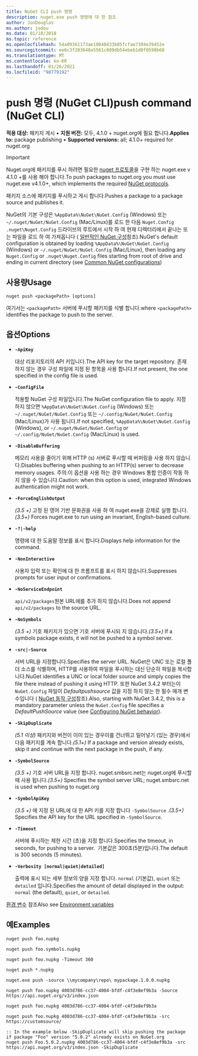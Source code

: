 ```yaml
---
title: NuGet CLI push 명령
description: nuget.exe push 명령에 대 한 참조
author: JonDouglas
ms.author: jodou
ms.date: 01/18/2018
ms.topic: reference
ms.openlocfilehash: 54a09361173ae10040433b05fcfae7304e39452e
ms.sourcegitcommit: ee6c3f203648a5561c809db54ebeb1d0f0598b68
ms.translationtype: MT
ms.contentlocale: ko-KR
ms.lasthandoff: 01/26/2021
ms.locfileid: "98779192"
---
```

# <a name="push-command-nuget-cli"></a><span data-ttu-id="2c7e9-103">push 명령 (NuGet CLI)</span><span class="sxs-lookup"><span data-stu-id="2c7e9-103">push command (NuGet CLI)</span></span>

<span data-ttu-id="2c7e9-104">**적용 대상:** 패키지 게시 &bullet; **지원 버전:** 모두, 4.1.0 + nuget.org에 필요 합니다.</span><span class="sxs-lookup"><span data-stu-id="2c7e9-104">**Applies to:** package publishing &bullet; **Supported versions:** all; 4.1.0+ required for nuget.org</span></span>

> [!Important]
> <span data-ttu-id="2c7e9-105">Nuget.org에 패키지를 푸시 하려면 필요한 [nuget 프로토콜](../../api/nuget-protocols.md)을 구현 하는 nuget.exe v 4.1.0 +를 사용 해야 합니다.</span><span class="sxs-lookup"><span data-stu-id="2c7e9-105">To push packages to nuget.org you must use nuget.exe v4.1.0+, which implements the required [NuGet protocols](../../api/nuget-protocols.md).</span></span>

<span data-ttu-id="2c7e9-106">패키지 소스에 패키지를 푸시하고 게시 합니다.</span><span class="sxs-lookup"><span data-stu-id="2c7e9-106">Pushes a package to a package source and publishes it.</span></span>

<span data-ttu-id="2c7e9-107">NuGet의 기본 구성은 `%AppData%\NuGet\NuGet.Config` (Windows) 또는 `~/.nuget/NuGet/NuGet.Config` (Mac/Linux)를 로드 한 다음 `Nuget.Config` `.nuget\Nuget.Config` 드라이브의 루트에서 시작 하 여 현재 디렉터리에서 끝나는 또는 파일을 로드 하 여 가져옵니다 ( [일반적인 NuGet 구성](../../consume-packages/configuring-nuget-behavior.md)참조).</span><span class="sxs-lookup"><span data-stu-id="2c7e9-107">NuGet's default configuration is obtained by loading `%AppData%\NuGet\NuGet.Config` (Windows) or `~/.nuget/NuGet/NuGet.Config` (Mac/Linux), then loading any `Nuget.Config` or `.nuget\Nuget.Config` files starting from root of drive and ending in current directory (see [Common NuGet configurations](../../consume-packages/configuring-nuget-behavior.md))</span></span>

## <a name="usage"></a><span data-ttu-id="2c7e9-108">사용량</span><span class="sxs-lookup"><span data-stu-id="2c7e9-108">Usage</span></span>

```cli
nuget push <packagePath> [options]
```

<span data-ttu-id="2c7e9-109">여기서는 `<packagePath>` 서버에 푸시할 패키지를 식별 합니다.</span><span class="sxs-lookup"><span data-stu-id="2c7e9-109">where `<packagePath>` identifies the package to push to the server.</span></span>

## <a name="options"></a><span data-ttu-id="2c7e9-110">옵션</span><span class="sxs-lookup"><span data-stu-id="2c7e9-110">Options</span></span>

- **`-ApiKey`**

  <span data-ttu-id="2c7e9-111">대상 리포지토리의 API 키입니다.</span><span class="sxs-lookup"><span data-stu-id="2c7e9-111">The API key for the target repository.</span></span> <span data-ttu-id="2c7e9-112">존재 하지 않는 경우 구성 파일에 지정 된 항목을 사용 합니다.</span><span class="sxs-lookup"><span data-stu-id="2c7e9-112">If not present,  the one specified in the config file is used.</span></span>

- **`-ConfigFile`**

  <span data-ttu-id="2c7e9-113">적용할 NuGet 구성 파일입니다.</span><span class="sxs-lookup"><span data-stu-id="2c7e9-113">The NuGet configuration file to apply.</span></span> <span data-ttu-id="2c7e9-114">지정 하지 않으면 `%AppData%\NuGet\NuGet.Config` (Windows) 또는 `~/.nuget/NuGet/NuGet.Config` 또는 `~/.config/NuGet/NuGet.Config` (Mac/Linux)가 사용 됩니다.</span><span class="sxs-lookup"><span data-stu-id="2c7e9-114">If not specified, `%AppData%\NuGet\NuGet.Config` (Windows), or `~/.nuget/NuGet/NuGet.Config` or `~/.config/NuGet/NuGet.Config` (Mac/Linux) is used.</span></span>

- **`-DisableBuffering`**

  <span data-ttu-id="2c7e9-115">메모리 사용을 줄이기 위해 HTTP (s) 서버로 푸시할 때 버퍼링을 사용 하지 않습니다.</span><span class="sxs-lookup"><span data-stu-id="2c7e9-115">Disables buffering when pushing to an HTTP(s) server to decrease memory usages.</span></span> <span data-ttu-id="2c7e9-116">주의:이 옵션을 사용 하는 경우 Windows 통합 인증이 작동 하지 않을 수 있습니다.</span><span class="sxs-lookup"><span data-stu-id="2c7e9-116">Caution: when this option is used, integrated Windows authentication might not work.</span></span>

- **`-ForceEnglishOutput`**

  <span data-ttu-id="2c7e9-117">*(3.5 +)* 고정 된 영어 기반 문화권을 사용 하 여 nuget.exe을 강제로 실행 합니다.</span><span class="sxs-lookup"><span data-stu-id="2c7e9-117">*(3.5+)* Forces nuget.exe to run using an invariant, English-based culture.</span></span>

- **`-?|-help`**

  <span data-ttu-id="2c7e9-118">명령에 대 한 도움말 정보를 표시 합니다.</span><span class="sxs-lookup"><span data-stu-id="2c7e9-118">Displays help information for the command.</span></span>

- **`-NonInteractive`**

  <span data-ttu-id="2c7e9-119">사용자 입력 또는 확인에 대 한 프롬프트를 표시 하지 않습니다.</span><span class="sxs-lookup"><span data-stu-id="2c7e9-119">Suppresses prompts for user input or confirmations.</span></span>

- **`-NoServiceEndpoint`**

  <span data-ttu-id="2c7e9-120">`api/v2/packages`원본 URL에를 추가 하지 않습니다.</span><span class="sxs-lookup"><span data-stu-id="2c7e9-120">Does not append `api/v2/packages` to the source URL.</span></span>

- **`-NoSymbols`**

  <span data-ttu-id="2c7e9-121">*(3.5 +)* 기호 패키지가 있으면 기호 서버에 푸시되 지 않습니다.</span><span class="sxs-lookup"><span data-stu-id="2c7e9-121">*(3.5+)* If a symbols package exists, it will not be pushed to a symbol server.</span></span>

- **`-src|-Source`**

  <span data-ttu-id="2c7e9-122">서버 URL을 지정합니다.</span><span class="sxs-lookup"><span data-stu-id="2c7e9-122">Specifies the server URL.</span></span> <span data-ttu-id="2c7e9-123">NuGet은 UNC 또는 로컬 폴더 소스를 식별하며, HTTP를 사용하여 파일을 푸시하는 대신 단순히 파일을 복사합니다.</span><span class="sxs-lookup"><span data-stu-id="2c7e9-123">NuGet identifies a UNC or local folder source and simply copies the file there instead of pushing it using HTTP.</span></span>  <span data-ttu-id="2c7e9-124">또한 NuGet 3.4.2 부터는이 `NuGet.Config` 파일이 *Defaultpushsource* 값을 지정 하지 않는 한 필수 매개 변수입니다 ( [NuGet 동작 구성](../../consume-packages/configuring-nuget-behavior.md)참조).</span><span class="sxs-lookup"><span data-stu-id="2c7e9-124">Also, starting with NuGet 3.4.2, this is a mandatory parameter unless the `NuGet.Config` file specifies a *DefaultPushSource* value (see [Configuring NuGet behavior](../../consume-packages/configuring-nuget-behavior.md)).</span></span>

- **`-SkipDuplicate`**

  <span data-ttu-id="2c7e9-125">*(5.1 이상)* 패키지와 버전이 이미 있는 경우이를 건너뛰고 밀어넣기 (있는 경우)에서 다음 패키지를 계속 합니다.</span><span class="sxs-lookup"><span data-stu-id="2c7e9-125">*(5.1+)* If a package and version already exists, skip it and continue with the next package in the push, if any.</span></span>

- **`-SymbolSource`**

  <span data-ttu-id="2c7e9-126">*(3.5 +)* 기호 서버 URL을 지정 합니다. nuget.smbsrc.net는 nuget.org에 푸시할 때 사용 됩니다.</span><span class="sxs-lookup"><span data-stu-id="2c7e9-126">*(3.5+)* Specifies the symbol server URL; nuget.smbsrc.net is used when pushing to nuget.org</span></span>

- **`-SymbolApiKey`**

  <span data-ttu-id="2c7e9-127">*(3.5 +)* 에 지정 된 URL에 대 한 API 키를 지정 합니다 `-SymbolSource` .</span><span class="sxs-lookup"><span data-stu-id="2c7e9-127">*(3.5+)* Specifies the API key for the URL specified in `-SymbolSource`.</span></span>

- **`-Timeout`**

  <span data-ttu-id="2c7e9-128">서버에 푸시하는 제한 시간 (초)을 지정 합니다.</span><span class="sxs-lookup"><span data-stu-id="2c7e9-128">Specifies the timeout, in seconds, for pushing to a server.</span></span> <span data-ttu-id="2c7e9-129"> 기본값은 300초(5분)입니다.</span><span class="sxs-lookup"><span data-stu-id="2c7e9-129">The default is 300 seconds (5 minutes).</span></span>

- **`-Verbosity [normal|quiet|detailed]`**

  <span data-ttu-id="2c7e9-130">출력에 표시 되는 세부 정보의 양을 지정 합니다. `normal` (기본값), `quiet` 또는 `detailed` 입니다.</span><span class="sxs-lookup"><span data-stu-id="2c7e9-130">Specifies the amount of detail displayed in the output: `normal` (the default), `quiet`, or `detailed`.</span></span>


<span data-ttu-id="2c7e9-131">[환경 변수](cli-ref-environment-variables.md) 참조</span><span class="sxs-lookup"><span data-stu-id="2c7e9-131">Also see [Environment variables](cli-ref-environment-variables.md)</span></span>

## <a name="examples"></a><span data-ttu-id="2c7e9-132">예</span><span class="sxs-lookup"><span data-stu-id="2c7e9-132">Examples</span></span>

```cli
nuget push foo.nupkg

nuget push foo.symbols.nupkg

nuget push foo.nupkg -Timeout 360

nuget push *.nupkg

nuget.exe push -source \\mycompany\repo\ mypackage.1.0.0.nupkg

nuget push foo.nupkg 4003d786-cc37-4004-bfdf-c4f3e8ef9b3a -Source https://api.nuget.org/v3/index.json

nuget push foo.nupkg 4003d786-cc37-4004-bfdf-c4f3e8ef9b3a

nuget push foo.nupkg 4003d786-cc37-4004-bfdf-c4f3e8ef9b3a -src https://customsource/

:: In the example below -SkipDuplicate will skip pushing the package if package "Foo" version "5.0.2" already exists on NuGet.org
nuget push Foo.5.0.2.nupkg 4003d786-cc37-4004-bfdf-c4f3e8ef9b3a -src https://api.nuget.org/v3/index.json -SkipDuplicate
```
